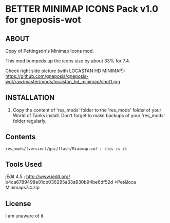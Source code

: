 BETTER MINIMAP ICONS Pack v1.0 for gneposis-wot
===============================================

ABOUT
-----

Copy of Pettingson's Minimap Icons mod.

This mod bumpeds up the icons size by about 33% for 7.4.

Check right side picture (with LOCASTAN HD MINIMAP):  <https://github.com/gneposis/gneposis-wot/raw/master/mods/locastan_hd_minimap/shot1.jpg>

INSTALLATION
------------
1. Copy the content of 'res_mods' folder to the 'res_mods' folder of your World of Tanks install. Don't forget to make backups of your 'res_mods' folder regularly.

Contents
--------
    res_mods/(version)/gui/flash/Minimap.swf : this is it

Tools Used
----------
jEdit 4.5 : <http://www.jedit.org/>
b4ca6789498e01db036295a33a930b94be6df52d *Pet&loca Minimaps7.4.zip

License
-------
I am unaware of it.